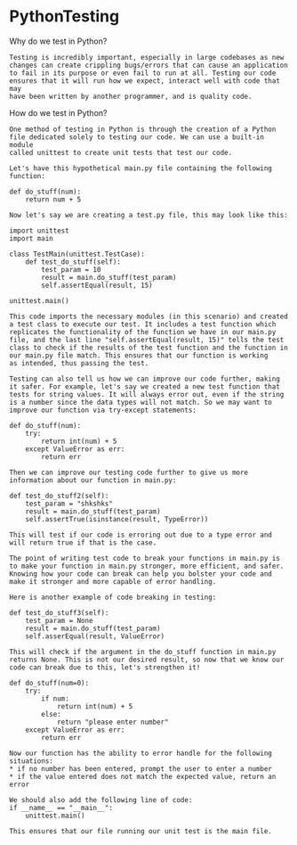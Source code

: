 # PythonTesting

Why do we test in Python?

    Testing is incredibly important, especially in large codebases as new changes can create crippling bugs/errors that can cause an application
    to fail in its purpose or even fail to run at all. Testing our code ensures that it will run how we expect, interact well with code that may
    have been written by another programmer, and is quality code.
    
How do we test in Python?

    One method of testing in Python is through the creation of a Python file dedicated solely to testing our code. We can use a built-in module
    called unittest to create unit tests that test our code.
    
    Let's have this hypothetical main.py file containing the following function:
    
    def do_stuff(num):
        return num + 5
    
    Now let's say we are creating a test.py file, this may look like this:
    
    import unittest
    import main
    
    class TestMain(unittest.TestCase):
        def test_do_stuff(self):
            test_param = 10
            result = main.do_stuff(test_param)
            self.assertEqual(result, 15)
            
    unittest.main()
    
    This code imports the necessary modules (in this scenario) and created a test class to execute our test. It includes a test function which 
    replicates the functionality of the function we have in our main.py file, and the last line "self.assertEqual(result, 15)" tells the test
    class to check if the results of the test function and the function in our main.py file match. This ensures that our function is working
    as intended, thus passing the test.
    
    Testing can also tell us how we can improve our code further, making it safer. For example, let's say we created a new test function that
    tests for string values. It will always error out, even if the string is a number since the data types will not match. So we may want to 
    improve our function via try-except statements:
    
    def do_stuff(num):
        try:
            return int(num) + 5
        except ValueError as err:
            return err
            
    Then we can improve our testing code further to give us more information about our function in main.py:
    
    def test_do_stuff2(self):
        test_param = "shkshks"
        result = main.do_stuff(test_param)
        self.assertTrue(isinstance(result, TypeError))
        
    This will test if our code is erroring out due to a type error and will return true if that is the case.
    
    The point of writing test code to break your functions in main.py is to make your function in main.py stronger, more efficient, and safer.
    Knowing how your code can break can help you bolster your code and make it stronger and more capable of error handling.
    
    Here is another example of code breaking in testing:
    
    def test_do_stuff3(self):
        test_param = None
        result = main.do_stuff(test_param)
        self.asserEqual(result, ValueError)
        
    This will check if the argument in the do_stuff function in main.py returns None. This is not our desired result, so now that we know our 
    code can break due to this, let's strengthen it!
    
    def do_stuff(num=0):
        try:
            if num:
                return int(num) + 5
            else:
                return "please enter number"
        except ValueError as err:
            return err
            
    Now our function has the ability to error handle for the following situations:
    * if no number has been entered, prompt the user to enter a number
    * if the value entered does not match the expected value, return an error
    
    We should also add the following line of code: 
    if __name__ == "__main__":
        unittest.main()
        
    This ensures that our file running our unit test is the main file.
